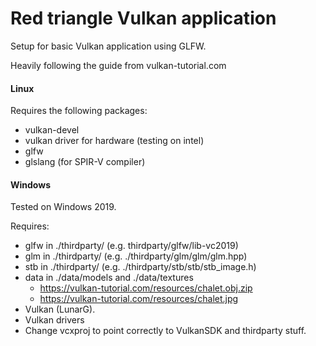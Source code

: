 # Red triangle Vulkan application

Setup for basic Vulkan application using GLFW.

Heavily following the guide from vulkan-tutorial.com

#### Linux

Requires the following packages:
* vulkan-devel
* vulkan driver for hardware (testing on intel)
* glfw
* glslang (for SPIR-V compiler)



#### Windows

Tested on Windows 2019. 

Requires:

- glfw in ./thirdparty/ (e.g. thirdparty/glfw/lib-vc2019)
- glm in ./thirdparty/ (e.g. ./thirdparty/glm/glm/glm.hpp)
- stb in ./thirdparty/ (e.g. ./thirdparty/stb/stb/stb_image.h)
- data in ./data/models and ./data/textures 
  - https://vulkan-tutorial.com/resources/chalet.obj.zip
  - https://vulkan-tutorial.com/resources/chalet.jpg
- Vulkan (LunarG).
- Vulkan drivers
- Change vcxproj to point correctly to VulkanSDK and thirdparty stuff.